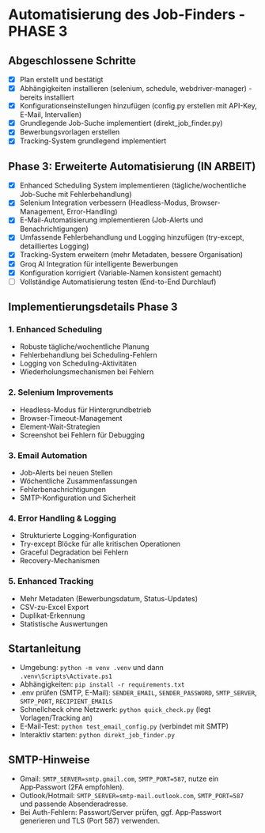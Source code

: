 # Automatisierung des Job-Finders - PHASE 3

## Abgeschlossene Schritte
- [x] Plan erstellt und bestätigt
- [x] Abhängigkeiten installieren (selenium, schedule, webdriver-manager) - bereits installiert
- [x] Konfigurationseinstellungen hinzufügen (config.py erstellen mit API-Key, E-Mail, Intervallen)
- [x] Grundlegende Job-Suche implementiert (direkt_job_finder.py)
- [x] Bewerbungsvorlagen erstellen
- [x] Tracking-System grundlegend implementiert

## Phase 3: Erweiterte Automatisierung (IN ARBEIT)
- [x] Enhanced Scheduling System implementieren (tägliche/wochentliche Job-Suche mit Fehlerbehandlung)
- [x] Selenium Integration verbessern (Headless-Modus, Browser-Management, Error-Handling)
- [x] E-Mail-Automatisierung implementieren (Job-Alerts und Benachrichtigungen)
- [x] Umfassende Fehlerbehandlung und Logging hinzufügen (try-except, detailliertes Logging)
- [x] Tracking-System erweitern (mehr Metadaten, bessere Organisation)
- [x] Groq AI Integration für intelligente Bewerbungen
- [x] Konfiguration korrigiert (Variable-Namen konsistent gemacht)
- [ ] Vollständige Automatisierung testen (End-to-End Durchlauf)

## Implementierungsdetails Phase 3
### 1. Enhanced Scheduling
- Robuste tägliche/wochentliche Planung
- Fehlerbehandlung bei Scheduling-Fehlern
- Logging von Scheduling-Aktivitäten
- Wiederholungsmechanismen bei Fehlern

### 2. Selenium Improvements
- Headless-Modus für Hintergrundbetrieb
- Browser-Timeout-Management
- Element-Wait-Strategien
- Screenshot bei Fehlern für Debugging

### 3. Email Automation
- Job-Alerts bei neuen Stellen
- Wöchentliche Zusammenfassungen
- Fehlerbenachrichtigungen
- SMTP-Konfiguration und Sicherheit

### 4. Error Handling & Logging
- Strukturierte Logging-Konfiguration
- Try-except Blöcke für alle kritischen Operationen
- Graceful Degradation bei Fehlern
- Recovery-Mechanismen

### 5. Enhanced Tracking
- Mehr Metadaten (Bewerbungsdatum, Status-Updates)
- CSV-zu-Excel Export
- Duplikat-Erkennung
- Statistische Auswertungen

## Startanleitung
- Umgebung: `python -m venv .venv` und dann `.venv\Scripts\Activate.ps1`
- Abhängigkeiten: `pip install -r requirements.txt`
- .env prüfen (SMTP, E-Mail): `SENDER_EMAIL`, `SENDER_PASSWORD`, `SMTP_SERVER`, `SMTP_PORT`, `RECIPIENT_EMAILS`
- Schnellcheck ohne Netzwerk: `python quick_check.py` (legt Vorlagen/Tracking an)
- E-Mail-Test: `python test_email_config.py` (verbindet mit SMTP)
- Interaktiv starten: `python direkt_job_finder.py`

## SMTP-Hinweise
- Gmail: `SMTP_SERVER=smtp.gmail.com`, `SMTP_PORT=587`, nutze ein App‑Passwort (2FA empfohlen).
- Outlook/Hotmail: `SMTP_SERVER=smtp-mail.outlook.com`, `SMTP_PORT=587` und passende Absenderadresse.
- Bei Auth-Fehlern: Passwort/Server prüfen, ggf. App‑Passwort generieren und TLS (Port 587) verwenden.

